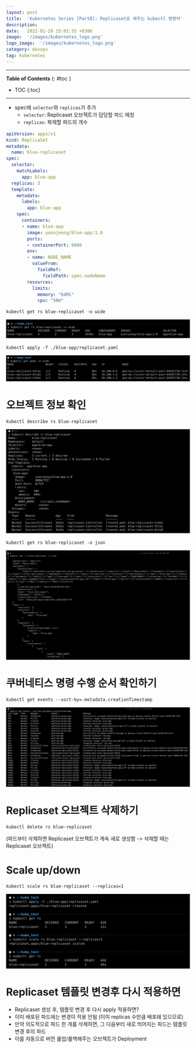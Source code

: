 ```yaml
---
layout: post
title:  'Kubernetes Series [Part8]: Replicaset로 배우는 kubectl 명령어'
description: 
date:   2022-01-29 15:01:35 +0300
image:  '/images/kubernetes_logo.png'
logo_image:  '/images/kubernetes_logo.png'
category: devops
tag: kubernetes
---
```


---
**Table of Contents**
{: #toc }
*  TOC
{:toc}

---

- spec에 `selector`와 `replicas`가 추가
  - `selector`: Replicaset 오브젝트가 담당할 파드 매칭
  - `replicas`: 복제할 파드의 개수

```yaml
apiVersion: apps/v1
kind: ReplicaSet
metadata:
  name: blue-replicaset
spec:
  selector:
    matchLabels:
      app: blue-app
  replicas: 3
  template:
    metadata:
      labels:
        app: blue-app
    spec:
      containers:
      - name: blue-app
        image: yoonjeong/blue-app:1.0
        ports:
        - containerPort: 8080
        env:
        - name: NODE_NAME
          valueFrom:
            fieldRef:
              fieldPath: spec.nodeName
        resources:
          limits:
            memory: "64Mi"
            cpu: "50m"
```

```
kubectl get rs blue-replicaset -o wide
```

![](/images/kube_pod_19.png)


```
kubectl apply -f ./blue-app/replicaset.yaml 
```

![](/images/kube_pod_18.png)

# 오브젝트 정보 확인

```
kubectl describe rs blue-replicaset
```

![](/images/kube_repli_1.png)

```
kubectl get rs blue-replicaset -o json
```

![](/images/kube_repli_2.png)

# 쿠버네티스 명령 수행 순서 확인하기

```
kubectl get events --sort-by=.metadata.creationTimestamp
```

![](/images/kube_repli_3.png)

# Replicaset 오브젝트 삭제하기

```
kubectl delete rs blue-replicaset
```

(파드부터 삭제하면 Replicaset 오브젝트가 계속 새로 생성함 -> 삭제할 때는 Replicaset 오브젝트)

# Scale up/down

```
kubectl scale rs blue-replicaset --replicas=1
```

![](/images/kube_repli_5.png)

# Replicaset 템플릿 변경후 다시 적용하면

- Replicaset 생성 후, 템플릿 변경 후 다시 apply 적용하면?
- 이미 배포된 파드에는 변경이 적용 안됨 (이미 replicas 수만큼 배포돼 있으므로)
- 만약 의도적으로 파드 한 개를 삭제하면, 그 다음부터 새로 띄어지는 파드는 템플릿 변경 후의 파드
- 이를 자동으로 버전 롤업/롤백해주는 오브젝트가 Deployment
